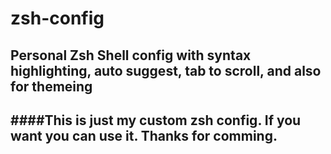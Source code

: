 # zsh-config
Personal Zsh Shell config with syntax highlighting, auto suggest, tab to scroll, and also for themeing
<Hello>
  ---
  ####This is just my custom zsh config. If you want you can use it. Thanks for comming.
  ---
